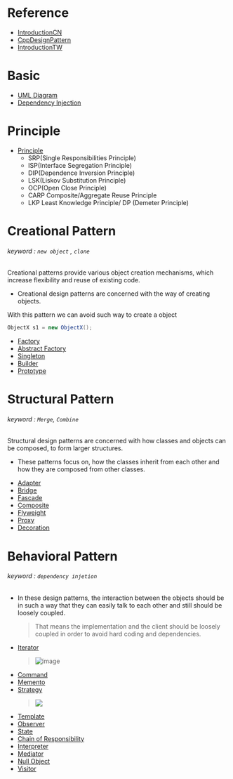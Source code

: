 # Reference
- [IntroductionCN](https://www.cnblogs.com/HOsystem/p/14660488.html#%E5%88%9B%E5%BB%BA%E5%9E%8B%E6%A8%A1%E5%BC%8F)  
- [CppDesignPattern](https://medium.com/must-know-computer-science/basic-design-patterns-in-c-39bd3d477a5c)  
- [IntroductionTW](https://ianjustin39.github.io/ianlife/design-pattern/singleton-pattern/)

# Basic
* [UML Diagram](UML_Diagram.md)
* [Dependency Injection](DependencyInjection.md)

# Principle
- [Principle](Principle.md)
  - SRP(Single Responsibilities Principle)
  - ISP(Interface Segregation Principle)
  - DIP(Dependence Inversion Principle)
  - LSK(Liskov Substitution Principle)
  - OCP(Open Close Principle)
  - CARP	Composite/Aggregate Reuse Principle
  - LKP	Least Knowledge Principle/ DP (Demeter Principle)

# Creational Pattern
###### keyword : `new object` , `clone`
Creational patterns provide various object creation mechanisms, which increase flexibility and reuse of existing code.
- Creational design patterns are concerned with the way of creating objects. 

With this pattern we can avoid such way to create a object  
```Java
ObjectX s1 = new ObjectX();  
```

* [Factory](C_Factory.md)
* [Abstract Factory](C_AbstractFactory.md) 
* [Singleton](C_Singleton.md)
* [Builder](C_Builder.md)
* [Prototype](C_Prototype.md)



# Structural Pattern
###### keyword : `Merge`, `Combine` 
Structural design patterns are concerned with how classes and objects can be composed, to form larger structures.  
- These patterns focus on, how the classes inherit from each other and how they are composed from other classes.

* [Adapter](S_Adapter.md) 
* [Bridge](S_Bridge.md) 
* [Fascade](S_Fascade.md)
* [Composite](B_Composite.md)
* [Flyweight](S_Flyweight.md)
* [Proxy](S_Proxy.md)
* [Decoration](S_Decoration.md)

# Behavioral Pattern
###### keyword : `dependency injetion`
- In these design patterns, the interaction between the objects should be in such a way that they can easily talk to each other and still should be loosely coupled.
  > That means the implementation and the client should be loosely coupled in order to avoid hard coding and dependencies.


* [Iterator](B_Iterator.md)  
  > ![image](https://user-images.githubusercontent.com/68631186/126871777-72aa072f-acbc-4860-9155-e89399e55d1d.png)
* [Command](B_Command.md)  
* [Memento](B_Memonto.md)  
* [Strategy](B_Strategy.md)
  > ![](https://camo.githubusercontent.com/10a9e43ddadf8f1f96bed1a2f5609eec70e6b30654317498574791c8926c4ead/68747470733a2f2f692e696d6775722e636f6d2f51736b46706a422e706e67)
* [Template](B_Template.md)
* [Observer](B_Observer.md)
* [State](B_State.md)
* [Chain of Responsibility](B_ChainOfResponsibility.md)
* [Interpreter](B_Iterpreter.md)
* [Mediator](B_Mediator.md)
* [Null Object](B_NullObject.md)
* [Visitor](B_Visitor.md)

